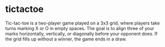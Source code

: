 # tictactoe
Tic-tac-toe is a two-player game played on a 3x3 grid, where players take turns marking X or O in empty spaces. The goal is to align three of your marks horizontally, vertically, or diagonally before your opponent does. If the grid fills up without a winner, the game ends in a draw.
